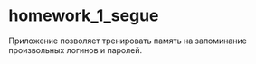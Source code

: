 # homework_1_segue
Приложение позволяет тренировать память на запоминание произвольных логинов и паролей. 
